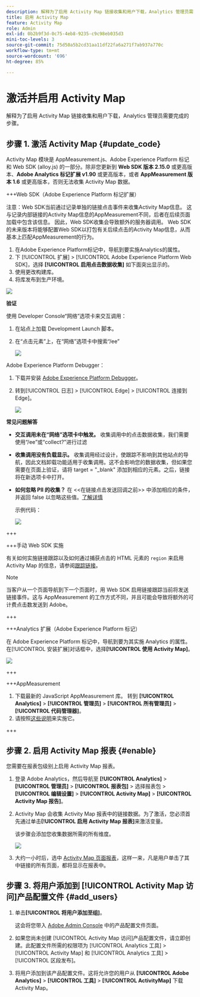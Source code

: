 ```yaml
---
description: 解释为了启用 Activity Map 链接收集和用户下载，Analytics 管理员需要完成的步骤。
title: 启用 Activity Map
feature: Activity Map
role: Admin
exl-id: 0b2b9f3d-0c75-4eb8-9235-c9c98eb035d3
mini-toc-levels: 3
source-git-commit: 75d50a5b2cd31aa11df22fa6a271f7ab937a770c
workflow-type: tm+mt
source-wordcount: '696'
ht-degree: 85%

---
```



# 激活并启用 Activity Map

解释为了启用 Activity Map 链接收集和用户下载，Analytics 管理员需要完成的步骤。

## 步骤 1. 激活 Activity Map {#update_code}

Activity Map 模块是 AppMeasurement.js、Adobe Experience Platform 标记和 Web SDK (alloy.js) 的一部分。除非您更新到 **Web SDK 版本 2.15.0** 或更高版本、**Adobe Analytics 标记扩展 v1.90** 或更高版本，或者 **AppMeasurement 版本 1.6** 或更高版本，否则无法收集 Activity Map 数据。

+++Web SDK（Adobe Experience Platform 标记扩展）

注意：Web SDK当前通过记录单独的链接点击事件来收集Activity Map信息。 这与记录内部链接的Activity Map信息的AppMeasurement不同，后者在后续页面加载中包含该信息。 因此，Web SDK收集会导致额外的服务器调用。 Web SDK的未来版本将能够配置Web SDK以打包有关后续点击的Activity Map信息，从而基本上匹配AppMeasurement的行为。

1. 在Adobe Experience Platform标记中，导航到要实施Analytics的属性。
1. 下 [!UICONTROL 扩展] > [!UICONTROL Adobe Experience Platform Web SDK]，选择 **[!UICONTROL 启用点击数据收集]** 如下面突出显示的。
1. 使用更改构建库。
1. 将库发布到生产环境。

![](assets/web_sdk.png)

**验证**

使用 Developer Console“网络”选项卡来交互调用：

1. 在站点上加载 Development Launch 脚本。
1. 在“点击元素”上，在“网络”选项卡中搜索“/ee”

   ![](assets/validation1.png)

Adobe Experience Platform Debugger：

1. 下载并安装 [Adobe Experience Platform Debugger](https://chromewebstore.google.com/detail/adobe-experience-platform/bfnnokhpnncpkdmbokanobigaccjkpob)。
1. 转到[!UICONTROL 日志] > [!UICONTROL Edge] > [!UICONTROL 连接到 Edge]。

   ![](assets/validation2.jpg)

**常见问题解答**

* **交互调用未在“网络”选项卡中触发。**
收集调用中的点击数据收集，我们需要使用“/ee”或“collect?”进行过滤

* **收集调用没有负载显示。**
收集调用经过设计，使跟踪不影响到其他站点的导航，因此文档卸载功能适用于收集调用。这不会影响您的数据收集，但如果您需要在页面上验证，请将 target = &quot;_blank&quot; 添加到相应的元素。之后，链接将在新选项卡中打开。

* **如何忽略 PII 的收集？**
在 &lt;&lt;在链接点击发送回调之前>> 中添加相应的条件，并返回 false 以忽略这些值。[了解详情](https://experienceleague.adobe.com/docs/experience-platform/edge/fundamentals/configuring-the-sdk.html?lang=zh-Hans)

  示例代码：

  ![](assets/sample-code.png)

+++

+++手动 Web SDK 实施

有关如何实施链接跟踪以及如何通过捕获点击的 HTML 元素的 `region` 来启用 Activity Map 的信息，请参阅[跟踪链接](https://experienceleague.adobe.com/docs/experience-platform/edge/data-collection/track-links.html)。

>[!NOTE]
>
>当客户从一个页面导航到下一个页面时，用 Web SDK 启用链接跟踪当前将发送链接事件。这与 AppMeasurement 的工作方式不同，并且可能会导致将额外的可计费点击数发送到 Adobe。

+++

+++Analytics 扩展（Adobe Experience Platform 标记）

在 Adobe Experience Platform 标记中，导航到要为其实施 Analytics 的属性。在[!UICONTROL 安装扩展]对话框中，选择&#x200B;**[!UICONTROL 使用 Activity Map]**。

![](assets/aa_extension.png)

+++

+++AppMeasurement

1. 下载最新的 JavaScript AppMeasurement 库。
转到 **[!UICONTROL Analytics]** > **[!UICONTROL 管理员]** > **[!UICONTROL 所有管理员]** > **[!UICONTROL 代码管理器]**。
1. 请按照[这些说明](https://experienceleague.adobe.com/docs/analytics/implementation/js/overview.html?lang=zh-Hans)来实施它。

+++

## 步骤 2. 启用 Activity Map 报表 {#enable}

您需要在报表包级别上启用 Activity Map 报表。

1. 登录 Adobe Analytics，然后导航至 **[!UICONTROL Analytics]** > **[!UICONTROL 管理员]** > **[!UICONTROL 报表包]** > 选择报表包 > **[!UICONTROL 编辑设置]** > **[!UICONTROL Activity Map]** > **[!UICONTROL Activity Map 报告]**。

1. Activity Map 会收集 Activity Map 报表中的链接数据。为了激活，您必须首先通过单击&#x200B;**[!UICONTROL 启用 Activity Map 报表]**&#x200B;来激活变量。

   该步骤会添加您收集数据所需的所有维度。

   ![](assets/enable.png)

1. 大约一小时后，选中 [Activity Map 页面报表](/help/analyze/activity-map/activitymap-reporting-analytics.md)，这样一来，凡是用户单击了其中链接的所有页面，都将显示在报表中。

## 步骤 3. 将用户添加到 [!UICONTROL Activity Map 访问]产品配置文件 {#add_users}

1. 单击&#x200B;**[!UICONTROL 将用户添加至组]**。

   这会将您带入 [Adobe Admin Console](https://adminconsole.adobe.com/E2F05B3B52F54D2E0A490D44@AdobeOrg/overview) 中的产品配置文件页面。

1. 如果您尚未创建 [!UICONTROL Activity Map 访问]产品配置文件，请立即创建。此配置文件所需的权限项为 [!UICONTROL Analytics 工具] > [!UICONTROL Activity Map] 和 [!UICONTROL Analytics 工具] > [!UICONTROL 区段发布]。

1. 将用户添加到该产品配置文件。这将允许您的用户从 **[!UICONTROL Adobe Analytics]** > **[!UICONTROL 工具]** > **[!UICONTROL ActivityMap]** 下载 Activity Map。

